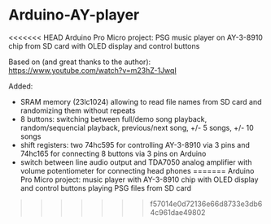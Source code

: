 # Arduino-AY-player
<<<<<<< HEAD
Arduino Pro Micro project: PSG music player on AY-3-8910 chip from SD card with OLED display and control buttons

Based on (and great thanks to the author):
https://www.youtube.com/watch?v=m23hZ-1JwqI

Added:
- SRAM memory (23lc1024) allowing to read file names from SD card and randomizing them without repeats
- 8 buttons: switching between full/demo song playback, random/sequencial playback, previous/next song, +/- 5 songs, +/- 10 songs
- shift registers: two 74hc595 for controlling AY-3-8910 via 3 pins and 74hc165 for connecting 8 buttons via 3 pins on Arduino
- switch between line audio output and TDA7050 analog amplifier with volume potentiometer for connecting head phones
=======
Arduino Pro Micro project: music player with AY-3-8910 chip with OLED display and control buttons playing PSG files from SD card
>>>>>>> f57014e0d72136e66d8733e3db64c961dae49802
